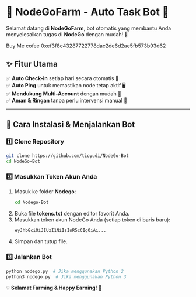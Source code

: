 # 🌱 NodeGoFarm - Auto Task Bot 🚀

Selamat datang di **NodeGoFarm**, bot otomatis yang membantu Anda menyelesaikan tugas di **NodeGo** dengan mudah! 🎯

Buy Me cofee 0xef3f8c43287722778dac2de6d2ae5fb573b93d62

## ✨ Fitur Utama
✅ **Auto Check-in** setiap hari secara otomatis 📆  
✅ **Auto Ping** untuk memastikan node tetap aktif 🖥️  
✅ **Mendukung Multi-Account** dengan mudah 🔄  
✅ **Aman & Ringan** tanpa perlu intervensi manual 🔐  

---

## 🚀 Cara Instalasi & Menjalankan Bot

### 1️⃣ **Clone Repository**
```sh
git clone https://github.com/tioyudi/NodeGo-Bot
cd NodeGo-Bot
```

### 2️⃣ **Masukkan Token Akun Anda**
1. Masuk ke folder **Nodego**:
   ```sh
   cd Nodego-Bot
   ```
2. Buka file **tokens.txt** dengan editor favorit Anda.
3. Masukkan token akun NodeGo Anda (setiap token di baris baru):
   ```
   eyJhbGciOiJIUzI1NiIsInR5cCIgOiAi...
   ```
4. Simpan dan tutup file.

### 3️⃣ **Jalankan Bot**
```sh
python nodego.py  # Jika menggunakan Python 2
python3 nodego.py  # Jika menggunakan Python 3
```


💡 **Selamat Farming & Happy Earning!** 🚀
